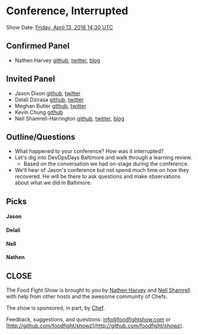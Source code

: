 # Conference, Interrupted

Show Date:  [Friday, April 13, 2018 14:30 UTC](http://everytimezone.com/#2018-4-13,150,cn3)


Confirmed Panel<a name="panel"></a>
-----

* Nathen Harvey [github](http://github.com/nathenharvey), [twitter](http://twitter.com/nathenharvey), [blog](http://nathenharvey.com)

Invited Panel<a name="panel"></a>
-----
* Jason Dixon [github](https://github.com/obfuscurity), [twitter](https://twitter.com/obfuscurity)
* Delali Dzirasa [github](https://github.com/deld), [twitter](https://twitter.com/delalidzirasa)
* Meghan Butler [github](https://github.com/megbutler), [twitter](https://twitter.com/_mcbee13)
* Kevin Chung [github](https://github.com/KRS-One)
* Nell Shamrell-Harrington [github](https://github.com/nellshamrell), [twitter](https://twitter.com/nellshamrell), [blog](http://nellshamrell.com/)


Outline/Questions
-----------------

* What happened to your conference?  How was it interrupted?
* Let's dig into DevOpsDays Baltimore and walk through a learning review.
  * Based on the conversation we had on-stage during the conference.
* We'll hear of Jason's conference but not spend much time on how they recovered.  He will be there to ask questions and make observations about what we did in Baltimore.

Picks<a name="picks"></a>
-----

#### Jason

#### Delali

#### Nell

#### Nathen


CLOSE
-----

The Food Fight Show is brought to you by [Nathen Harvey](https://twitter.com/nathenharvey) and [Nell Shamrell](https://twitter.com/nellshamrell) with help from other hosts and the awesome community of Chefs.

The show is sponsored, in part, by [Chef](http://www.chef.io).

Feedback, suggestions, and questions:  [info@foodfightshow.com](mailto:info@foodfightshow.com) or  [http://github.com/foodfight/showz](http://github.com/foodfight/showz).
